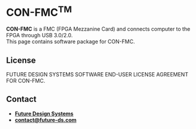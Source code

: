 # CON-FMC<sup>TM</sup>
**CON-FMC** is a FMC (FPGA Mezzanine Card) and connects computer to the FPGA through USB 3.0/2.0.<br>
This page contains software package for CON-FMC.

## License
FUTURE DESIGN SYSTEMS SOFTWARE END-USER LICENSE AGREEMENT FOR CON-FMC.

## Contact
* **[Future Design Systems](http://www.future-ds.com)**
* **[contact@future-ds.com](mailto:contact@future-ds.com)**
